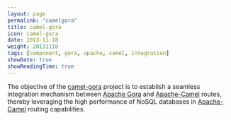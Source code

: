 ```yaml
---
layout: page
permalink: "camelgora"
title: camel-gora
icon: camel-gora
date: 2013-11-18
weight: 20131118
tags: [component, gora, apache, camel, integration]
showDate: true
showReadingTime: true
---
```

The objective of the [camel-gora](https://github.com/ipolyzos/camel-gora) project is to establish a seamless integration mechanism between [Apache Gora](https://gora.apache.org/) and [Apache-Camel](https://camel.apache.org/) routes, thereby leveraging the high performance of NoSQL databases in [Apache-Camel](https://camel.apache.org/) routing capabilities.
